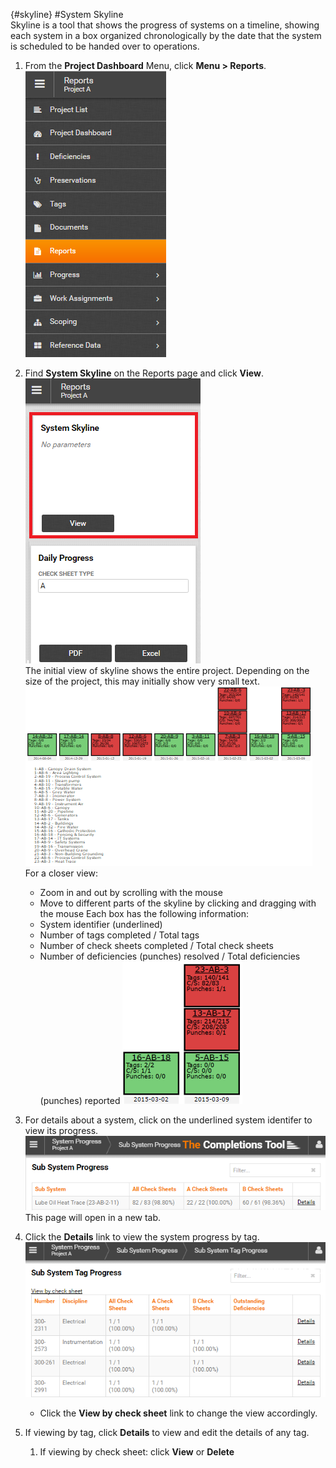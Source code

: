{#skyline}
#System Skyline  
Skyline is a tool that shows the progress of systems on a timeline, showing each system in a box organized chronologically by the date that the system is scheduled to be handed over to operations. 
1. From the **Project Dashboard** Menu, click **Menu > Reports**.    
![Menu > Reports](images\MReports.PNG)  

1. Find **System Skyline** on the Reports page and click **View**.  
![Reports > Skyline](images\Reports-Skyline.PNG)   
The initial view of skyline shows the entire project. Depending on the size of the project, this may initially show very small text. 
![Skyline initial view](images\Skylineall.PNG)
For a closer view: 
    - Zoom in and out by scrolling with the mouse
    - Move to different parts of the skyline by clicking and dragging with the mouse 
 Each box has the following information:
    - System identifier (underlined)  
    - Number of tags completed / Total tags
    - Number of check sheets completed / Total check sheets
    - Number of deficiencies (punches) resolved / Total deficiencies (punches) reported
    ![Skyline top level example](images\Skylinetoplevel.PNG)  
1. For details about a system, click on the underlined system identifer to view its progress.  
![Skyline system progress](images\Skyline-subsystemProgress.PNG)
This page will open in a new tab.  
1. Click the **Details** link to view the system progress by tag.  
![Skyline system tag progress](images\Skyline-subsystemtagProgress.PNG)  
    - Click the **View by check sheet** link to change the view accordingly. 
1. If viewing by tag, click **Details** to view and edit the details of any tag.  
    1. If viewing by check sheet: click **View** or **Delete**